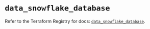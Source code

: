# `data_snowflake_database`

Refer to the Terraform Registry for docs: [`data_snowflake_database`](https://registry.terraform.io/providers/snowflakedb/snowflake/2.2.0/docs/data-sources/database).
